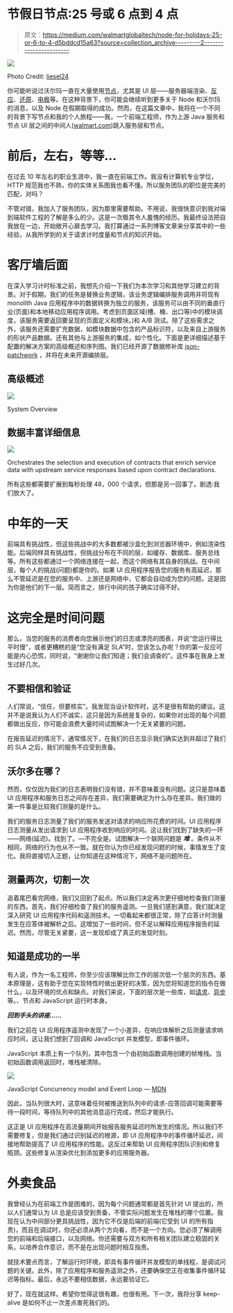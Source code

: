# 节假日节点:25 号或 6 点到 4 点

> 原文：<https://medium.com/walmartglobaltech/node-for-holidays-25-or-6-to-4-d5bddcd15a63?source=collection_archive---------2----------------------->

![](img/d5cd532f4431a36843c966a066a3a69e.png)

Photo Credit: [liesel24](https://pixabay.com/en/christmas-balls-deco-christmas-1831975/)

你可能听说过沃尔玛一直在大量使用[节点](https://nodejs.org)，尤其是 UI 层——服务器端渲染、[反应](https://facebook.github.io/react/)、[还原](http://redux.js.org)、[电极](http://www.electrode.io)等。在这种背景下，你可能会继续听到更多关于 Node 和沃尔玛的消息，以及 Node 在假期取得的成功。然而，在这篇文章中，我将在一个不同的背景下写节点和我的个人旅程——我，一个前端工程师，作为上游 Java 服务和节点 UI 层之间的中间人([walmart.com](http://www.walmart.com))跳入服务层和节点。

# 前后，左右，等等…

在过去 10 年左右的职业生涯中，我一直在前端工作。我没有计算机专业学位，HTTP 规范我也不熟，你的实体关系图我也看不懂。所以服务团队的职位是完美的匹配，对吗？

不管对错，我加入了服务团队，因为那里需要帮助。不用说，我很快意识到我对端到端软件工程的了解是多么的少。这是一次极其令人羞愧的经历。我最终设法把自我放在一边，开始敞开心扉去学习。我打算通过一系列博客文章来分享其中的一些经验，从我所学到的关于请求计时度量和节点的知识开始。

# 客厅墙后面

在深入学习计时标准之前，我想先介绍一下我们为本次学习和其他学习建立的背景。对于假期，我们的任务是替换业务逻辑，该业务逻辑编排服务调用并将现有 monolith Java 应用程序中的数据转换为独立的服务，该服务可以由不同的垂直行业(页面)和本地移动应用程序调用。考虑到页面区域(槽、桶、出口等)中的模块调度，该服务需要返回要呈现的页面定义和模块。)和 A/B 测试。除了这些需求之外，该服务还需要扩充数据，如模块数据中包含的产品标识符，以及来自上游服务的形状产品数据。还有其他与上游服务的集成，如个性化。下面是更详细描述基于配置的解决方案的高级概述和序列图。我们已经开源了数据修补库 [json-patchwork](https://www.npmjs.com/package/json-patchwork) ，并将在未来开源编排层。

## 高级概述

![](img/6e0b2c736804d6fd05c1a4dee1e035e8.png)

System Overview

## 数据丰富详细信息

![](img/d3864bc25564d6bcd08187424c280bd7.png)

Orchestrates the selection and execution of contracts that enrich service data with upstream service responses based upon contract declarations.

所有这些都需要扩展到每秒处理 48，000 个请求，但那是另一回事了。剧透:我们放大了。

# 中年的一天

前端具有挑战性，但这些挑战中的大多数都被沙盒化到浏览器环境中，例如渲染性能。后端同样具有挑战性，但挑战分布在不同的层，如缓存、数据库、服务总线等。所有这些都通过一个网络连接在一起，而这个网络有其自身的挑战。在中间层，每个人的挑战(问题)都是你的。如果 UI 应用程序报告您的服务有高延迟，那么不管延迟是在您的服务中、上游还是网络中，它都会自动成为您的问题。这是因为你是他们的下一层。简而言之，排行中间的孩子确实过得不好。

# 这完全是时间问题

那么，当您的服务的消费者向您展示他们的日志或漂亮的图表，并说“您运行得比平时慢”，或者更糟糕的是“您没有满足 SLA”时，您该怎么办呢？你的第一反应可能是内心恐慌，同时说，“谢谢你让我们知道；我们会调查的”。这件事在我身上发生过好几次。

## 不要相信和验证

人们常说，“信任，但要核实”。我发现当设计软件时，这不是很有帮助的建议。这并不是说我认为人们不诚实，这只是因为系统是复杂的，如果你对出现的每个问题都做出反应，你可能会浪费大量时间试图解决一个无关紧要的问题。

在报告延迟的情况下，通常情况下，在我们的日志显示我们确实达到并超过了我们的 SLA 之后，我们的服务不应受到责备。

## 沃尔多在哪？

然而，仅仅因为我们的日志表明我们没有错，并不意味着没有问题。这只是意味着 UI 应用程序和服务日志之间存在差异，我们需要确定为什么存在差异。我们做的第一件事是比较我们测量的是什么。

我们的服务日志测量了我们的服务发送对请求的响应所花费的时间。UI 应用程序日志测量从发出请求到 UI 应用程序收到响应的时间。这让我们找到了缺失的一环——网络(延迟)。找到了。—不完全是。试图解决一个联网问题是 ***难*** 。条件从不相同，网络的行为也从不一致。就在你认为你已经发现问题的时候，事情发生了变化。我将直接切入正题，让你知道在这种情况下，网络不是问题所在。

## 测量两次，切割一次

追着尾巴看完网络，我们又回到了起点。所以我们决定再次更仔细地检查我们测量的东西。首先，我们仔细检查了我们的服务遥测。一旦我们感到满意，我们就决定深入研究 UI 应用程序代码和遥测技术。一切看起来都很正常，除了应答计时测量发生在应答体被解析之后。这增加了一些时间，但不足以解释应用程序报告的延迟。然而，尽管无关紧要，这一发现却成了真正的发现时刻。

## 知道是成功的一半

有人说，作为一名工程师，你至少应该理解比你工作的层次低一个层次的东西。基本原理是，这有助于您在实现特性时做出更好的决策，因为您将知道您的指令在做什么，以及环境的优点和缺点。对我们来说，下面的层次是一些库，如[请求](https://www.npmjs.com/package/request)、[异步](https://www.npmjs.com/package/async)等。、节点和 JavaScript 运行时本身。

***回到手头的讲座……***

我们之前在 UI 应用程序遥测中发现了一个小差异，在响应体解析之后测量请求响应时间，这让我们想到了回调和 JavaScript 并发模型，即事件循环。

JavaScript 本质上有一个队列，其中包含一个由初始函数调用创建的帧堆栈。当初始函数调用返回时，堆栈被清除。

![](img/9ade9c760c73860f911845f9edb34aea.png)

JavaScript Concurrency model and Event Loop — [MDN](https://developer.mozilla.org/en-US/docs/Web/JavaScript/EventLoop)

因此，当队列很大时，这意味着任何被推送到队列中的请求-应答回调可能需要等待一段时间，等待队列中的其他消息运行完成，然后才能执行。

这正是 UI 应用程序在高流量期间开始报告服务延迟时所发生的情况。所以我们不需要修复，但是我们通过识别延迟的根源，即 UI 应用程序中的事件循环延迟，间接地帮助提高了 UI 应用程序的性能。这反过来帮助 UI 应用程序团队识别和修复瓶颈。这些修复从渲染优化到添加更多的应用服务器。

# 外卖食品

我曾经认为在前端工作是困难的，因为每个问题通常都是首先针对 UI 提出的，所以人们通常认为 UI 总是应该受到责备，不管实际问题发生在堆栈的哪个位置。我现在认为中间部分更具挑战性，因为它不仅是后端的前端(它受到 UI 的所有指责)，而且在调试时，你还必须从两个方向看，而不是一个方向。您必须了解调用您的前端和后端接口，以及网络。你还需要与双方和所有相关团队建立稳固的关系，以培养合作意识，而不是在出现问题时相互指责。

就技术要点而言，了解运行时环境，即具有事件循环并发模型的单线程，是调试问题的关键。此外，除了应用程序和服务遥测之外，还要确保您正在收集事件循环延迟等指标。最后，永远不要相信数据，永远要验证它。

好了，现在就这样。希望你觉得这很有趣，也很有用。下一次，我将分享 keep-alive 是如何不止一次差点害死我们的。
